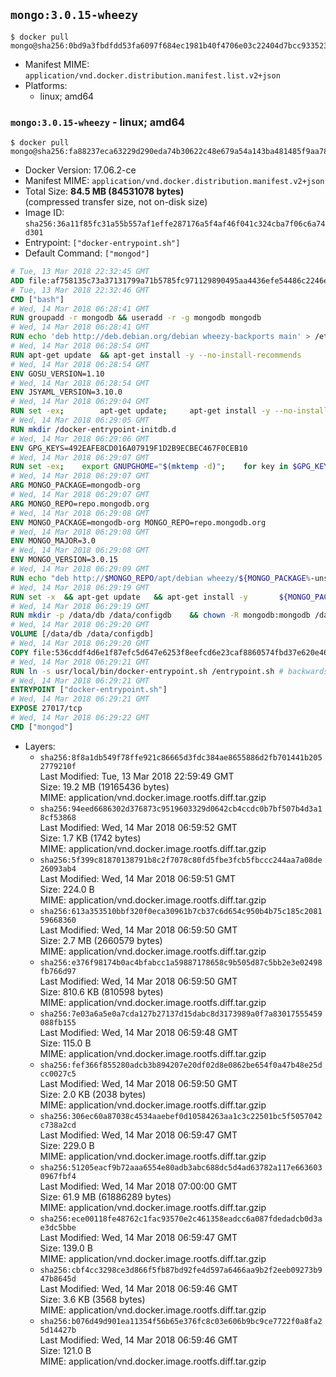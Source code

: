 ## `mongo:3.0.15-wheezy`

```console
$ docker pull mongo@sha256:0bd9a3fbdfdd53fa6097f684ec1981b40f4706e03c22404d7bcc9335238ea0d2
```

-	Manifest MIME: `application/vnd.docker.distribution.manifest.list.v2+json`
-	Platforms:
	-	linux; amd64

### `mongo:3.0.15-wheezy` - linux; amd64

```console
$ docker pull mongo@sha256:fa88237eca63229d290eda74b30622c48e679a54a143ba481485f9aa7876c9b0
```

-	Docker Version: 17.06.2-ce
-	Manifest MIME: `application/vnd.docker.distribution.manifest.v2+json`
-	Total Size: **84.5 MB (84531078 bytes)**  
	(compressed transfer size, not on-disk size)
-	Image ID: `sha256:36a11f85fc31a55b557af1effe287176a5f4af46f041c324cba7f06c6a74d301`
-	Entrypoint: `["docker-entrypoint.sh"]`
-	Default Command: `["mongod"]`

```dockerfile
# Tue, 13 Mar 2018 22:32:45 GMT
ADD file:af758135c73a37131799a71b5785fc971129890495aa4436efe54486c2246efd in / 
# Tue, 13 Mar 2018 22:32:46 GMT
CMD ["bash"]
# Wed, 14 Mar 2018 06:28:41 GMT
RUN groupadd -r mongodb && useradd -r -g mongodb mongodb
# Wed, 14 Mar 2018 06:28:41 GMT
RUN echo 'deb http://deb.debian.org/debian wheezy-backports main' > /etc/apt/sources.list.d/backports.list
# Wed, 14 Mar 2018 06:28:54 GMT
RUN apt-get update 	&& apt-get install -y --no-install-recommends 		ca-certificates 		jq 		numactl 		procps 	&& rm -rf /var/lib/apt/lists/*
# Wed, 14 Mar 2018 06:28:54 GMT
ENV GOSU_VERSION=1.10
# Wed, 14 Mar 2018 06:28:54 GMT
ENV JSYAML_VERSION=3.10.0
# Wed, 14 Mar 2018 06:29:04 GMT
RUN set -ex; 		apt-get update; 	apt-get install -y --no-install-recommends 		wget 	; 	rm -rf /var/lib/apt/lists/*; 		dpkgArch="$(dpkg --print-architecture | awk -F- '{ print $NF }')"; 	wget -O /usr/local/bin/gosu "https://github.com/tianon/gosu/releases/download/$GOSU_VERSION/gosu-$dpkgArch"; 	wget -O /usr/local/bin/gosu.asc "https://github.com/tianon/gosu/releases/download/$GOSU_VERSION/gosu-$dpkgArch.asc"; 	export GNUPGHOME="$(mktemp -d)"; 	gpg --keyserver ha.pool.sks-keyservers.net --recv-keys B42F6819007F00F88E364FD4036A9C25BF357DD4; 	gpg --batch --verify /usr/local/bin/gosu.asc /usr/local/bin/gosu; 	rm -r "$GNUPGHOME" /usr/local/bin/gosu.asc; 	chmod +x /usr/local/bin/gosu; 	gosu nobody true; 		wget -O /js-yaml.js "https://github.com/nodeca/js-yaml/raw/${JSYAML_VERSION}/dist/js-yaml.js"; 		apt-get purge -y --auto-remove wget
# Wed, 14 Mar 2018 06:29:05 GMT
RUN mkdir /docker-entrypoint-initdb.d
# Wed, 14 Mar 2018 06:29:06 GMT
ENV GPG_KEYS=492EAFE8CD016A07919F1D2B9ECBEC467F0CEB10
# Wed, 14 Mar 2018 06:29:07 GMT
RUN set -ex; 	export GNUPGHOME="$(mktemp -d)"; 	for key in $GPG_KEYS; do 		gpg --keyserver ha.pool.sks-keyservers.net --recv-keys "$key"; 	done; 	gpg --export $GPG_KEYS > /etc/apt/trusted.gpg.d/mongodb.gpg; 	rm -r "$GNUPGHOME"; 	apt-key list
# Wed, 14 Mar 2018 06:29:07 GMT
ARG MONGO_PACKAGE=mongodb-org
# Wed, 14 Mar 2018 06:29:07 GMT
ARG MONGO_REPO=repo.mongodb.org
# Wed, 14 Mar 2018 06:29:08 GMT
ENV MONGO_PACKAGE=mongodb-org MONGO_REPO=repo.mongodb.org
# Wed, 14 Mar 2018 06:29:08 GMT
ENV MONGO_MAJOR=3.0
# Wed, 14 Mar 2018 06:29:08 GMT
ENV MONGO_VERSION=3.0.15
# Wed, 14 Mar 2018 06:29:09 GMT
RUN echo "deb http://$MONGO_REPO/apt/debian wheezy/${MONGO_PACKAGE%-unstable}/$MONGO_MAJOR main" | tee "/etc/apt/sources.list.d/${MONGO_PACKAGE%-unstable}.list"
# Wed, 14 Mar 2018 06:29:19 GMT
RUN set -x 	&& apt-get update 	&& apt-get install -y 		${MONGO_PACKAGE}=$MONGO_VERSION 		${MONGO_PACKAGE}-server=$MONGO_VERSION 		${MONGO_PACKAGE}-shell=$MONGO_VERSION 		${MONGO_PACKAGE}-mongos=$MONGO_VERSION 		${MONGO_PACKAGE}-tools=$MONGO_VERSION 	&& rm -rf /var/lib/apt/lists/* 	&& rm -rf /var/lib/mongodb 	&& mv /etc/mongod.conf /etc/mongod.conf.orig
# Wed, 14 Mar 2018 06:29:19 GMT
RUN mkdir -p /data/db /data/configdb 	&& chown -R mongodb:mongodb /data/db /data/configdb
# Wed, 14 Mar 2018 06:29:20 GMT
VOLUME [/data/db /data/configdb]
# Wed, 14 Mar 2018 06:29:20 GMT
COPY file:536cddf4d6e1f87efc5d647e6253f8eefcd6e23caf8860574fbd37e620e4683f in /usr/local/bin/ 
# Wed, 14 Mar 2018 06:29:21 GMT
RUN ln -s usr/local/bin/docker-entrypoint.sh /entrypoint.sh # backwards compat
# Wed, 14 Mar 2018 06:29:21 GMT
ENTRYPOINT ["docker-entrypoint.sh"]
# Wed, 14 Mar 2018 06:29:21 GMT
EXPOSE 27017/tcp
# Wed, 14 Mar 2018 06:29:22 GMT
CMD ["mongod"]
```

-	Layers:
	-	`sha256:8f8a1db549f78ffe921c86665d3fdc384ae8655886d2fb701441b2052779210f`  
		Last Modified: Tue, 13 Mar 2018 22:59:49 GMT  
		Size: 19.2 MB (19165436 bytes)  
		MIME: application/vnd.docker.image.rootfs.diff.tar.gzip
	-	`sha256:94eed6686302d376873c9519603329d0642cb4ccdc0b7bf507b4d3a18cf53868`  
		Last Modified: Wed, 14 Mar 2018 06:59:52 GMT  
		Size: 1.7 KB (1742 bytes)  
		MIME: application/vnd.docker.image.rootfs.diff.tar.gzip
	-	`sha256:5f399c81870138791b8c2f7078c80fd5fbe3fcb5fbccc244aa7a08de26093ab4`  
		Last Modified: Wed, 14 Mar 2018 06:59:51 GMT  
		Size: 224.0 B  
		MIME: application/vnd.docker.image.rootfs.diff.tar.gzip
	-	`sha256:613a353510bbf320f0eca30961b7cb37c6d654c950b4b75c185c208159668360`  
		Last Modified: Wed, 14 Mar 2018 06:59:50 GMT  
		Size: 2.7 MB (2660579 bytes)  
		MIME: application/vnd.docker.image.rootfs.diff.tar.gzip
	-	`sha256:e376f98174b0ac4bfabcc1a59887178658c9b505d87c5bb2e3e02498fb766d97`  
		Last Modified: Wed, 14 Mar 2018 06:59:50 GMT  
		Size: 810.6 KB (810598 bytes)  
		MIME: application/vnd.docker.image.rootfs.diff.tar.gzip
	-	`sha256:7e03a6a5e0a7cda127b27137d15dabc8d3173989a0f7a83017555459088fb155`  
		Last Modified: Wed, 14 Mar 2018 06:59:48 GMT  
		Size: 115.0 B  
		MIME: application/vnd.docker.image.rootfs.diff.tar.gzip
	-	`sha256:fef366f855280adcb3b894207e20df02d8e0862be654f0a47b48e25dcc0027c5`  
		Last Modified: Wed, 14 Mar 2018 06:59:50 GMT  
		Size: 2.0 KB (2038 bytes)  
		MIME: application/vnd.docker.image.rootfs.diff.tar.gzip
	-	`sha256:306ec60a87038c4534aaebef0d10584263aa1c3c22501bc5f5057042c738a2cd`  
		Last Modified: Wed, 14 Mar 2018 06:59:47 GMT  
		Size: 229.0 B  
		MIME: application/vnd.docker.image.rootfs.diff.tar.gzip
	-	`sha256:51205eacf9b72aaa6554e80adb3abc688dc5d4ad63782a117e6636030967fbf4`  
		Last Modified: Wed, 14 Mar 2018 07:00:00 GMT  
		Size: 61.9 MB (61886289 bytes)  
		MIME: application/vnd.docker.image.rootfs.diff.tar.gzip
	-	`sha256:ece00118fe48762c1fac93570e2c461358eadcc6a087fdedadcb0d3ae3dc5bbe`  
		Last Modified: Wed, 14 Mar 2018 06:59:47 GMT  
		Size: 139.0 B  
		MIME: application/vnd.docker.image.rootfs.diff.tar.gzip
	-	`sha256:cbf4cc3298ce3d866f5fb87bd92fe4d597a6466aa9b2f2eeb09273b947b8645d`  
		Last Modified: Wed, 14 Mar 2018 06:59:46 GMT  
		Size: 3.6 KB (3568 bytes)  
		MIME: application/vnd.docker.image.rootfs.diff.tar.gzip
	-	`sha256:b076d49d901ea11354f56b65e376fc8c03e606b9bc9ce7722f0a8fa25d14427b`  
		Last Modified: Wed, 14 Mar 2018 06:59:46 GMT  
		Size: 121.0 B  
		MIME: application/vnd.docker.image.rootfs.diff.tar.gzip
